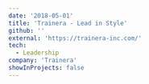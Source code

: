 ```yaml
---
date: '2018-05-01'
title: 'Trainera - Lead in Style'
github: ''
external: 'https://trainera-inc.com/'
tech:
  - Leadership
company: 'Trainera'
showInProjects: false
---
```

